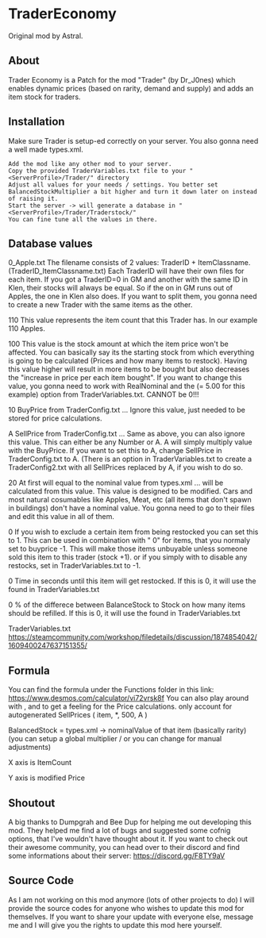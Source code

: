 # TraderEconomy
Original mod by Astral.

## About
Trader Economy is a Patch for the mod "Trader" (by Dr_J0nes) which enables dynamic prices (based on rarity, demand and supply) and adds an item stock for traders.


## Installation
Make sure Trader is setup-ed correctly on your server. You also gonna need a well made types.xml.

    Add the mod like any other mod to your server.
    Copy the provided TraderVariables.txt file to your "<ServerProfile>/Trader/" directory
    Adjust all values for your needs / settings. You better set BalancedStockMultiplier a bit higher and turn it down later on instead of raising it.
    Start the server -> will generate a database in "<ServerProfile>/Trader/Traderstock/"
    You can fine tune all the values in there.



## Database values

0_Apple.txt
The filename consists of 2 values: TraderID + ItemClassname. (TraderID_ItemClassname.txt)
Each TraderID will have their own files for each item. If you got a TraderID=0 in GM and another with the same ID in Klen, their stocks will always be equal. So if the on in GM runs out of Apples, the one in Klen also does. If you want to split them, you gonna need to create a new Trader with the same items as the other.

<Stock> 110
This value represents the item count that this Trader has. In our example 110 Apples.

<BalancedStock> 100
This value is the stock amount at which the item price won't be affected. You can basically say its the starting stock from which everything is going to be calculated (Prices and how many items to restock). Having this value higher will result in more items to be bought but also decreases the "increase in price per each item bought".
If you want to change this value, you gonna need to work with RealNominal and the <BalancedStockMultiplier> (= 5.00 for this example) option from TraderVariables.txt.
CANNOT be 0!!!

<BasePrice> 10
BuyPrice from TraderConfig.txt ... Ignore this value, just needed to be stored for price calculations.

<BaseSellPrice> A
SellPrice from TraderConfig.txt ... Same as above, you can also ignore this value.
This can either be any Number or A. A will simply multiply <TraderTaxes> value with the BuyPrice.
If you want to set this to A, change SellPrice in TraderConfig.txt to A. (There is an option in TraderVariables.txt to create a TraderConfig2.txt with all SellPrices replaced by A, if you wish to do so.

<RealNominal> 20
At first will equal to the nominal value from types.xml ... <BalancedStock> will be calculated from this value. This value is designed to be modified. Cars and most natural cosumables like Apples, Meat, etc (all items that don't spawn in buildings) don't have a nominal value. You gonna need to go to their files and edit this value in all of them.

<ExcludeFromRestock> 0
If you wish to exclude a certain item from being restocked you can set this to 1. This can be used in combination with "<Stock> 0" for items, that you normaly set to buyprice -1. This will make those items unbuyable unless someone sold this item to this trader (stock +1). or if you simply with to disable any restocks, set <RestockTimer> in TraderVariables.txt to -1.

<RestockTimer> 0
Time in seconds until this item will get restocked. If this is 0, it will use the <DefaultRestockTime> found in TraderVariables.txt

<RestockPercent> 0
% of the differece between BalanceStock to Stock on how many items should be refilled. If this is 0, it will use the <RestockPercent> found in TraderVariables.txt

<FileEnd>

TraderVariables.txt
https://steamcommunity.com/workshop/filedetails/discussion/1874854042/1609400247637151355/

## Formula
You can find the formula under the Functions folder in this link: https://www.desmos.com/calculator/vi72vrsk8f
You can also play around with <BalancedStock>, <BasePrice> and <TraderTaxes> to get a feeling for the Price calculations.
<TraderTaxes> only account for autogenerated SellPrices ( item, *, 500, A )

BalancedStock = types.xml -> nominalValue of that item (basically rarity) (you can setup a global multiplier / or you can change <RealNominal> for manual adjustments)

X axis is ItemCount

Y axis is modified Price

## Shoutout
A big thanks to Dumpgrah and Bee Dup for helping me out developing this mod.
They helped me find a lot of bugs and suggested some cofnig options, that I've wouldn't have thought about it.
If you want to check out their awesome community, you can head over to their discord and find some informations about their server: https://discord.gg/F8TY9aV

## Source Code
As I am not working on this mod anymore (lots of other projects to do) I will provide the source codes for anyone who wishes to update this mod for themselves.
If you want to share your update with everyone else, message me and I will give you the rights to update this mod here yourself.
